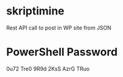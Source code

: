 # skriptimine
Rest API call to post in WP site from JSON
# PowerShell Password 
0u72 Tre0 9R9d 2KsS AzrG TRuo